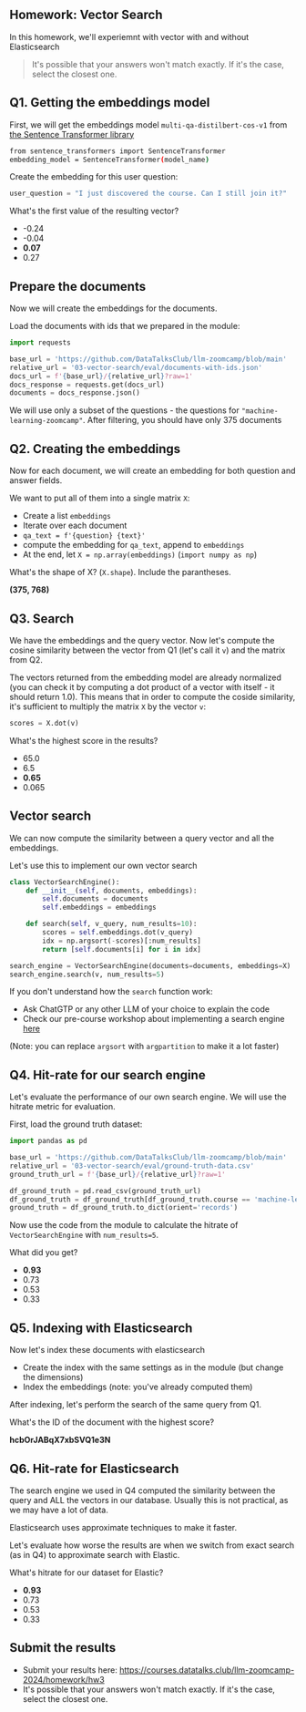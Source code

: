 ## Homework: Vector Search

In this homework, we'll experiemnt with vector with and without Elasticsearch

> It's possible that your answers won't match exactly. If it's the case, select the closest one.


## Q1. Getting the embeddings model

First, we will get the embeddings model `multi-qa-distilbert-cos-v1` from
[the Sentence Transformer library](https://www.sbert.net/docs/sentence_transformer/pretrained_models.html#model-overview)

```bash
from sentence_transformers import SentenceTransformer
embedding_model = SentenceTransformer(model_name)
```

Create the embedding for this user question:

```python
user_question = "I just discovered the course. Can I still join it?"
```

What's the first value of the resulting vector?

* -0.24
* -0.04
* **0.07**
* 0.27


## Prepare the documents

Now we will create the embeddings for the documents.

Load the documents with ids that we prepared in the module:

```python
import requests 

base_url = 'https://github.com/DataTalksClub/llm-zoomcamp/blob/main'
relative_url = '03-vector-search/eval/documents-with-ids.json'
docs_url = f'{base_url}/{relative_url}?raw=1'
docs_response = requests.get(docs_url)
documents = docs_response.json()
```

We will use only a subset of the questions - the questions
for `"machine-learning-zoomcamp"`. After filtering, you should
have only 375 documents

## Q2. Creating the embeddings

Now for each document, we will create an embedding for both question and answer fields.

We want to put all of them into a single matrix `X`:

- Create a list `embeddings` 
- Iterate over each document 
- `qa_text = f'{question} {text}'`
- compute the embedding for `qa_text`, append to `embeddings`
- At the end, let `X = np.array(embeddings)` (`import numpy as np`) 

What's the shape of X? (`X.shape`). Include the parantheses. 

**(375, 768)**


## Q3. Search

We have the embeddings and the query vector. Now let's compute the 
cosine similarity between the vector from Q1 (let's call it `v`) and the matrix from Q2. 

The vectors returned from the embedding model are already
normalized (you can check it by computing a dot product of a vector
with itself - it should return 1.0). This means that in order
to compute the coside similarity, it's sufficient to 
multiply the matrix `X` by the vector `v`:


```python
scores = X.dot(v)
```

What's the highest score in the results?

- 65.0 
- 6.5
- **0.65**
- 0.065


## Vector search

We can now compute the similarity between a query vector and all the embeddings.

Let's use this to implement our own vector search

```python
class VectorSearchEngine():
    def __init__(self, documents, embeddings):
        self.documents = documents
        self.embeddings = embeddings

    def search(self, v_query, num_results=10):
        scores = self.embeddings.dot(v_query)
        idx = np.argsort(-scores)[:num_results]
        return [self.documents[i] for i in idx]

search_engine = VectorSearchEngine(documents=documents, embeddings=X)
search_engine.search(v, num_results=5)
```

If you don't understand how the `search` function work:

* Ask ChatGTP or any other LLM of your choice to explain the code
* Check our pre-course workshop about implementing a search engine [here](https://github.com/alexeygrigorev/build-your-own-search-engine)

(Note: you can replace `argsort` with `argpartition` to make it a lot faster)


## Q4. Hit-rate for our search engine

Let's evaluate the performance of our own search engine. We will
use the hitrate metric for evaluation.

First, load the ground truth dataset:

```python
import pandas as pd

base_url = 'https://github.com/DataTalksClub/llm-zoomcamp/blob/main'
relative_url = '03-vector-search/eval/ground-truth-data.csv'
ground_truth_url = f'{base_url}/{relative_url}?raw=1'

df_ground_truth = pd.read_csv(ground_truth_url)
df_ground_truth = df_ground_truth[df_ground_truth.course == 'machine-learning-zoomcamp']
ground_truth = df_ground_truth.to_dict(orient='records')
```

Now use the code from the module to calculate the hitrate of
`VectorSearchEngine` with `num_results=5`.

What did you get?

* **0.93**
* 0.73
* 0.53
* 0.33

## Q5. Indexing with Elasticsearch

Now let's index these documents with elasticsearch

* Create the index with the same settings as in the module (but change the dimensions)
* Index the embeddings (note: you've already computed them)

After indexing, let's perform the search of the same query from Q1.

What's the ID of the document with the highest score?

**hcbOrJABqX7xbSVQ1e3N**

## Q6. Hit-rate for Elasticsearch

The search engine we used in Q4 computed the similarity between
the query and ALL the vectors in our database. Usually this is 
not practical, as we may have a lot of data.

Elasticsearch uses approximate techniques to make it faster. 

Let's evaluate how worse the results are when we switch from
exact search (as in Q4) to approximate search with Elastic.

What's hitrate for our dataset for Elastic?

* **0.93**
* 0.73
* 0.53
* 0.33


## Submit the results

* Submit your results here: https://courses.datatalks.club/llm-zoomcamp-2024/homework/hw3
* It's possible that your answers won't match exactly. If it's the case, select the closest one.
